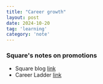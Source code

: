 ```yaml
---
title: "Career growth"
layout: post
date: 2024-10-20
tag: 'learning'
category: 'note'
---
```


### Square's notes on promotions
- Square blog [link](https://developer.squareup.com/blog/squares-growth-framework-for-engineers-and-engineering-managers/)
- Career Ladder [link](https://assets.ctfassets.net/1wryd5vd9xez/6bDnTwb4H7bfiFvg55ldRR/b1cb8514f0afd0a4050991d35ccbac03/Square_Software_Engineering_Career_Ladder.pdf)
